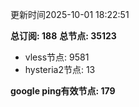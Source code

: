 更新时间2025-10-01 18:22:51

**总订阅: 188**
**总节点: 35123**
- vless节点: 9581
- hysteria2节点: 13

**google ping有效节点: 179**
